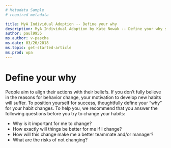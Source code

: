 ```yaml
---
# Metadata Sample
# required metadata

title: MyA Individual Adoption -- Define your why
description: MyA Individual Adoption by Kate Nowak -- Define your why section
author: paul9955
ms.author: v-pascha
ms.date: 03/26/2018
ms.topic: get-started-article
ms.prod: wpa
---
```


# Define your why
People aim to align their actions with their beliefs. If you don’t fully believe in the reasons for behavior change, your motivation to develop new habits will suffer. To position yourself for success, thoughtfully define your “why” for your habit changes. To help you, we recommend that you answer the following questions before you try to change your habits:

 * Why is it important for me to change?
 * How exactly will things be better for me if I change?
 * How will this change make me a better teammate and/or manager?
 * What are the risks of not changing?
